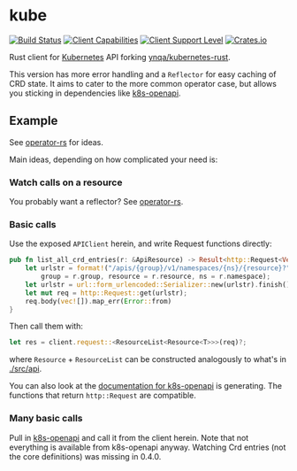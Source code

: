 # kube
[![Build Status](https://travis-ci.com/clux/kuber-rs.svg?branch=master)](https://travis-ci.com/clux/kube-rs)
[![Client Capabilities](https://img.shields.io/badge/Kubernetes%20client-Silver-blue.svg?style=plastic&colorB=C0C0C0&colorA=306CE8)](http://bit.ly/kubernetes-client-capabilities-badge)
[![Client Support Level](https://img.shields.io/badge/kubernetes%20client-beta-green.svg?style=plastic&colorA=306CE8)](http://bit.ly/kubernetes-client-support-badge)
[![Crates.io](https://img.shields.io/crates/v/kube.svg)](https://crates.io/crates/kube)

Rust client for [Kubernetes](http://kubernetes.io) API forking [ynqa/kubernetes-rust](https://github.com/ynqa/kubernetes-rust).

This version has more error handling and a `Reflector` for easy caching of CRD state. It aims to cater to the more common operator case, but allows you sticking in dependencies like [k8s-openapi](https://github.com/Arnavion/k8s-openapi).

## Example

See [operator-rs](https://github.com/clux/operator-rs) for ideas.

Main ideas, depending on how complicated your need is:

### Watch calls on a resource
You probably want a reflector? See [operator-rs](https://github.com/clux/operator-rs).

### Basic calls
Use the exposed `APIClient` herein, and write Request functions directly:

```rust
pub fn list_all_crd_entries(r: &ApiResource) -> Result<http::Request<Vec<u8>>> {
    let urlstr = format!("/apis/{group}/v1/namespaces/{ns}/{resource}?",
        group = r.group, resource = r.resource, ns = r.namespace);
    let urlstr = url::form_urlencoded::Serializer::new(urlstr).finish();
    let mut req = http::Request::get(urlstr);
    req.body(vec![]).map_err(Error::from)
}
```

Then call them with:

```rust
let res = client.request::<ResourceList<Resource<T>>>(req)?;
```

where `Resource` + `ResourceList` can be constructed analogously to what's in [./src/api](https://github.com/clux/kubernetes-rust/tree/master/src/api).

You can also look at the [documentation for k8s-openapi](https://docs.rs/crate/k8s-openapi) is generating. The functions that return `http::Request` are compatible.

### Many basic calls
Pull in [k8s-openapi](https://github.com/Arnavion/k8s-openapi) and call it from the client herein. Note that not everything is available from k8s-openapi anyway. Watching Crd entries (not the core definitions) was missing in 0.4.0.

